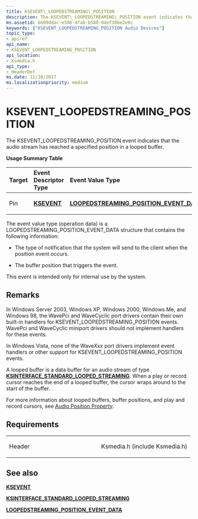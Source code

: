 ```yaml
---
title: KSEVENT\_LOOPEDSTREAMING\_POSITION
description: The KSEVENT\_LOOPEDSTREAMING\_POSITION event indicates that the audio stream has reached a specified position in a looped buffer.Usage Summary TableTargetEvent Descriptor TypeEvent Value TypePinKSEVENTLOOPEDSTREAMING\_POSITION\_EVENT\_DATA The event value type (operation data) is a LOOPEDSTREAMING\_POSITION\_EVENT\_DATA structure that contains the following information The type of notification that the system will send to the client when the position event occurs.The buffer position that triggers the event.
ms.assetid: 6609ddac-e506-4fab-b580-0def30be2e9c
keywords: ["KSEVENT_LOOPEDSTREAMING_POSITION Audio Devices"]
topic_type:
- apiref
api_name:
- KSEVENT_LOOPEDSTREAMING_POSITION
api_location:
- Ksmedia.h
api_type:
- HeaderDef
ms.date: 11/28/2017
ms.localizationpriority: medium
---
```


# KSEVENT\_LOOPEDSTREAMING\_POSITION


The KSEVENT\_LOOPEDSTREAMING\_POSITION event indicates that the audio stream has reached a specified position in a looped buffer.

**Usage Summary Table**

<table>
<colgroup>
<col width="33%" />
<col width="33%" />
<col width="33%" />
</colgroup>
<thead>
<tr class="header">
<th align="left">Target</th>
<th align="left">Event Descriptor Type</th>
<th align="left">Event Value Type</th>
</tr>
</thead>
<tbody>
<tr class="odd">
<td align="left"><p>Pin</p></td>
<td align="left"><p><a href="https://docs.microsoft.com/previous-versions/ff561744(v=vs.85)" data-raw-source="[&lt;strong&gt;KSEVENT&lt;/strong&gt;](https://docs.microsoft.com/previous-versions/ff561744(v=vs.85))"><strong>KSEVENT</strong></a></p></td>
<td align="left"><p><a href="https://docs.microsoft.com/windows-hardware/drivers/ddi/content/ksmedia/ns-ksmedia-loopedstreaming_position_event_data" data-raw-source="[&lt;strong&gt;LOOPEDSTREAMING_POSITION_EVENT_DATA&lt;/strong&gt;](https://docs.microsoft.com/windows-hardware/drivers/ddi/content/ksmedia/ns-ksmedia-loopedstreaming_position_event_data)"><strong>LOOPEDSTREAMING_POSITION_EVENT_DATA</strong></a></p></td>
</tr>
</tbody>
</table>

 

The event value type (operation data) is a LOOPEDSTREAMING\_POSITION\_EVENT\_DATA structure that contains the following information:

-   The type of notification that the system will send to the client when the position event occurs.

-   The buffer position that triggers the event.

This event is intended only for internal use by the system.

Remarks
-------

In Windows Server 2003, Windows XP, Windows 2000, Windows Me, and Windows 98, the WavePci and WaveCyclic port drivers contain their own built-in handlers for KSEVENT\_LOOPEDSTREAMING\_POSITION events. WavePci and WaveCyclic miniport drivers should not implement handlers for these events.

In Windows Vista, none of the Wave*Xxx* port drivers implement event handlers or other support for KSEVENT\_LOOPEDSTREAMING\_POSITION events.

A looped buffer is a data buffer for an audio stream of type [**KSINTERFACE\_STANDARD\_LOOPED\_STREAMING**](https://docs.microsoft.com/windows-hardware/drivers/stream/ksinterface-standard-looped-streaming). When a play or record cursor reaches the end of a looped buffer, the cursor wraps around to the start of the buffer.

For more information about looped buffers, buffer positions, and play and record cursors, see [Audio Position Property](https://docs.microsoft.com/windows-hardware/drivers/audio/audio-position-property).

Requirements
------------

<table>
<colgroup>
<col width="50%" />
<col width="50%" />
</colgroup>
<tbody>
<tr class="odd">
<td align="left"><p>Header</p></td>
<td align="left">Ksmedia.h (include Ksmedia.h)</td>
</tr>
</tbody>
</table>

## <span id="see_also"></span>See also


[**KSEVENT**](https://docs.microsoft.com/previous-versions/ff561744(v=vs.85))

[**KSINTERFACE\_STANDARD\_LOOPED\_STREAMING**](https://docs.microsoft.com/windows-hardware/drivers/stream/ksinterface-standard-looped-streaming)

[**LOOPEDSTREAMING\_POSITION\_EVENT\_DATA**](https://docs.microsoft.com/windows-hardware/drivers/ddi/content/ksmedia/ns-ksmedia-loopedstreaming_position_event_data)

 

 






